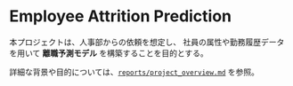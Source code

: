 # Employee Attrition Prediction

本プロジェクトは、人事部からの依頼を想定し、
社員の属性や勤務履歴データを用いて **離職予測モデル** を構築することを目的とする。

詳細な背景や目的については、[`reports/project_overview.md`](reports/project_overview.md) を参照。
